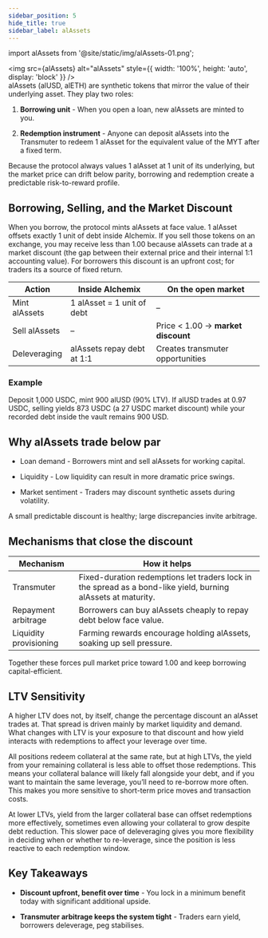 ```yaml
---
sidebar_position: 5
hide_title: true
sidebar_label: alAssets
---
```


import alAssets from '@site/static/img/alAssets-01.png';

<!-- TODO -->

<img src={alAssets} alt="alAssets" style={{ width: '100%', height: 'auto', display: 'block' }} />
\
alAssets (alUSD, alETH) are synthetic tokens that mirror the value of their underlying asset. They play two roles:

1. **Borrowing unit** - When you open a loan, new alAssets are minted to you.

2. **Redemption instrument** - Anyone can deposit alAssets into the Transmuter to redeem 1 alAsset for the equivalent value of the MYT after a fixed term.

Because the protocol always values 1 alAsset at 1 unit of its underlying, but the market price can drift below parity, borrowing and redemption create a predictable risk-to-reward profile.

## Borrowing, Selling, and the Market Discount

When you borrow, the protocol mints alAssets at face value. 1 alAsset offsets exactly 1 unit of debt inside Alchemix. If you sell those tokens on an exchange, you may receive less than 1.00 because alAssets can trade at a market discount (the gap between their external price and their internal 1:1 accounting value). For borrowers this discount is an upfront cost; for traders its a source of fixed return.

| Action        | Inside Alchemix            | On the open market                 |
| ------------- | -------------------------- | ---------------------------------- |
| Mint alAssets | 1 alAsset = 1 unit of debt | –                                  |
| Sell alAssets | –                          | Price < 1.00 → **market discount** |
| Deleveraging  | alAssets repay debt at 1:1 | Creates transmuter opportunities   |

### Example

Deposit 1,000 USDC, mint 900 alUSD (90% LTV). If alUSD trades at 0.97 USDC, selling yields 873 USDC (a 27 USDC market discount) while your recorded debt inside the vault remains 900 USD.

## Why alAssets trade below par

- Loan demand - Borrowers mint and sell alAssets for working capital.

- Liquidity - Low liquidity can result in more dramatic price swings.

- Market sentiment - Traders may discount synthetic assets during volatility.

A small predictable discount is healthy; large discrepancies invite arbitrage.

## Mechanisms that close the discount

| Mechanism              | How it helps                                                                                                  |
| ---------------------- | ------------------------------------------------------------------------------------------------------------- |
| Transmuter             | Fixed-duration redemptions let traders lock in the spread as a bond-like yield, burning alAssets at maturity. |
| Repayment arbitrage    | Borrowers can buy alAssets cheaply to repay debt below face value.                                            |
| Liquidity provisioning | Farming rewards encourage holding alAssets, soaking up sell pressure.                                         |

Together these forces pull market price toward 1.00 and keep borrowing capital-efficient.

## LTV Sensitivity

A higher LTV does not, by itself, change the percentage discount an alAsset trades at. That spread is driven mainly by market liquidity and demand. What changes with LTV is your exposure to that discount and how yield interacts with redemptions to affect your leverage over time.

All positions redeem collateral at the same rate, but at high LTVs, the yield from your remaining collateral is less able to offset those redemptions. This means your collateral balance will likely fall alongside your debt, and if you want to maintain the same leverage, you’ll need to re-borrow more often. This makes you more sensitive to short-term price moves and transaction costs.

At lower LTVs, yield from the larger collateral base can offset redemptions more effectively, sometimes even allowing your collateral to grow despite debt reduction. This slower pace of deleveraging gives you more flexibility in deciding when or whether to re-leverage, since the position is less reactive to each redemption window.

## Key Takeaways

- **Discount upfront, benefit over time** - You lock in a minimum benefit today with significant additional upside.

- **Transmuter arbitrage keeps the system tight** - Traders earn yield, borrowers deleverage, peg stabilises.
